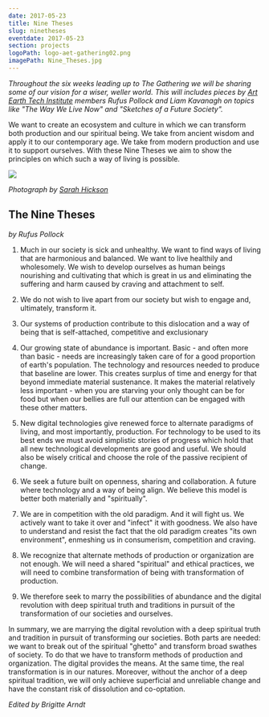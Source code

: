 ```yaml
---
date: 2017-05-23
title: Nine Theses
slug: ninetheses
eventdate: 2017-05-23
section: projects
logoPath: logo-aet-gathering02.png
imagePath: Nine_Theses.jpg
---
```


*Throughout the six weeks leading up to The Gathering we will be sharing some of our vision for a wiser, weller world. This will includes pieces by [Art Earth Tech Institute][institute] members Rufus Pollock and Liam Kavanagh on topics like "The Way We Live Now" and "Sketches of a Future Society".*

[institute]: /institute/

We want to create an ecosystem and culture in which we can transform both production and our spiritual being. We take from ancient wisdom and apply it to our contemporary age. We take from modern production and use it to support ourselves. With these Nine Theses we aim to show the principles on which such a way of living is possible.  

<img src="/images/Nine_Theses.jpg">

*Photograph by [Sarah Hickson](https://sarahhickson.shootproof.com/)*


## The Nine Theses

*by Rufus Pollock*

1. Much in our society is sick and unhealthy. We want to find ways of living that are harmonious and balanced. We want to live healthily and wholesomely. We wish to develop ourselves as human beings nourishing and cultivating that which is great in us and eliminating the suffering and harm caused by craving and attachment to self.

2. We do not wish to live apart from our society but wish to engage and, ultimately, transform it.

3. Our systems of production contribute to this dislocation and a way of being that is self-attached, competitive and exclusionary

4. Our growing state of abundance is important. Basic - and often more than basic - needs are increasingly taken care of for a good proportion of earth's population. The technology and resources needed to produce that baseline are lower. This creates surplus of time and energy for that beyond immediate material sustenance. It makes the material relatively less important - when you are starving your only thought can be for food but when our bellies are full our attention can be engaged with these other matters.

5. New digital technologies give renewed force to alternate paradigms of living, and most importantly, production. For technology to be used to its best ends we must avoid simplistic stories of progress which hold that all new technological developments are good and useful. We should also be wisely critical and choose the role of the passive recipient of change.

6. We seek a future built on openness, sharing and collaboration. A future where  technology and a way of being align. We believe this model is better both materially and "spiritually".

7. We are in competition with the old paradigm. And it will fight us. We actively want to take it over and "infect" it with goodness. We also have to understand and resist the fact that the old paradigm creates "its own environment", enmeshing us in consumerism, competition and craving.

8. We recognize that alternate methods of production or organization are not enough. We will need a shared "spiritual" and ethical practices, we will need to combine transformation of being with transformation of production.

9. We therefore seek to marry the possibilities of abundance and the digital revolution with deep spiritual truth and traditions in pursuit of the transformation of our societies and ourselves.

In summary, we are marrying the digital revolution with a deep spiritual truth and tradition in pursuit of transforming our societies. Both parts are needed: we want to break out of the spiritual "ghetto" and transform broad swathes of society. To do that we have to transform methods of production and organization. The digital provides the means. At the same time, the real transformation is in our natures. Moreover, without the anchor of a deep spiritual tradition, we will only achieve superficial and unreliable change and have the constant risk of dissolution and co-optation.

*Edited by Brigitte Arndt*
